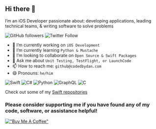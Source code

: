 ## Hi there 👋
I’m an iOS Developer passionate about: developing applications, leading technical teams, & writing software to solve problems

![GitHub followers](https://img.shields.io/github/followers/dan-hart?style=social)
![Twitter Follow](https://img.shields.io/twitter/follow/codedbydan?style=social)

- 🔭 I’m currently working on `iOS Development`
- 🌱 I’m currently learning `Python & Mustache`
- 👯 I’m looking to collaborate on `Open Source & Swift Packages`
- 💬 Ask me about `Unit Testing, TestFlight, or LaunchCode`
- 📫 How to reach me: `github@codedbydan.com`
- 😄 Pronouns: `he/him`

![Swift](https://img.shields.io/badge/swift-F54A2A?style=for-the-badge&logo=swift&logoColor=white)
![C#](https://img.shields.io/badge/c%23-%23239120.svg?style=for-the-badge&logo=c-sharp&logoColor=white)
![Python](https://img.shields.io/badge/python-3670A0?style=for-the-badge&logo=python&logoColor=ffdd54)
![GraphQL](https://img.shields.io/badge/-GraphQL-E10098?style=for-the-badge&logo=graphql&logoColor=white)
![C](https://img.shields.io/badge/c-%2300599C.svg?style=for-the-badge&logo=c&logoColor=white)

Check out some of my [Swift repositories](https://github.com/dan-hart?tab=repositories&q=&type=public&language=swift&sort=stargazers)

### Please consider supporting me if you have found any of my code, software, or assistance helpful!
[!["Buy Me A Coffee"](https://www.buymeacoffee.com/assets/img/custom_images/orange_img.png)](https://www.buymeacoffee.com/codedbydan)
